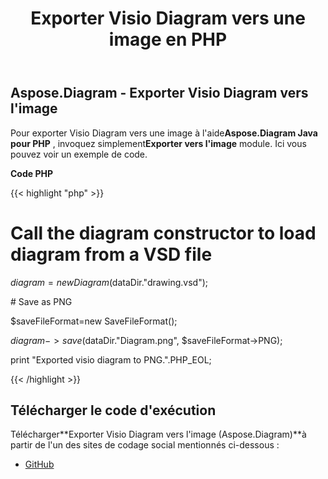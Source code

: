 ﻿---
title: Exporter Visio Diagram vers une image en PHP
type: docs
weight: 30
url: /fr/java/export-visio-diagram-to-image-in-php/
---
## **Aspose.Diagram - Exporter Visio Diagram vers l'image**
 Pour exporter Visio Diagram vers une image à l'aide**Aspose.Diagram Java pour PHP** , invoquez simplement**Exporter vers l'image** module. Ici vous pouvez voir un exemple de code.

**Code PHP**

{{< highlight "php" >}}

 # Call the diagram constructor to load diagram from a VSD file

$diagram = new Diagram($dataDir."drawing.vsd");

\# Save as PNG

$saveFileFormat=new SaveFileFormat();

$diagram->save($dataDir."Diagram.png", $saveFileFormat->PNG);

print "Exported visio diagram to PNG.".PHP_EOL;

{{< /highlight >}}
## **Télécharger le code d'exécution**
 Télécharger**Exporter Visio Diagram vers l'image (Aspose.Diagram)**à partir de l'un des sites de codage social mentionnés ci-dessous :

- [GitHub](https://github.com/asposediagram/Aspose.Diagram-for-Java/blob/master/Plugins/Aspose_Diagram_Java_for_PHP/src/aspose/diagram/LoadingSavingandConverting/ExportToImage.php)

